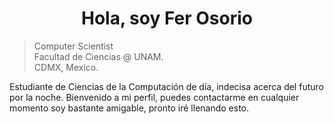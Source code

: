 <h1 align="center">Hola, soy Fer Osorio </h1>

> Computer Scientist      
> Facultad de Ciencias @ UNAM.  
> CDMX, Mexico.  


Estudiante de Ciencias de la Computación de día, indecisa acerca del futuro por la noche. Bienvenido a mi perfil, puedes contactarme en cualquier momento soy bastante amigable, pronto iré llenando esto. 



